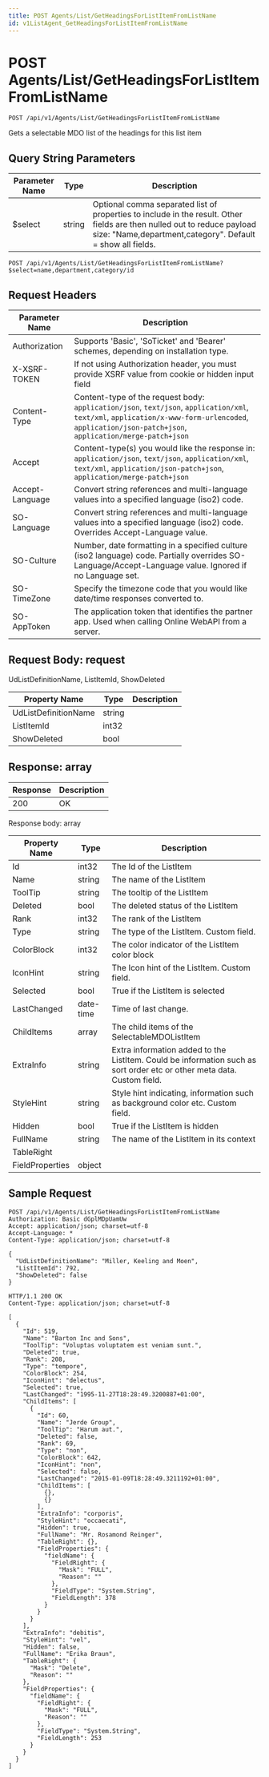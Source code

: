 ```yaml
---
title: POST Agents/List/GetHeadingsForListItemFromListName
id: v1ListAgent_GetHeadingsForListItemFromListName
---
```


# POST Agents/List/GetHeadingsForListItemFromListName

```http
POST /api/v1/Agents/List/GetHeadingsForListItemFromListName
```

Gets a selectable MDO list of the headings for this list item







## Query String Parameters

| Parameter Name | Type |  Description |
|----------------|------|--------------|
| $select | string |  Optional comma separated list of properties to include in the result. Other fields are then nulled out to reduce payload size: "Name,department,category". Default = show all fields. |

```http
POST /api/v1/Agents/List/GetHeadingsForListItemFromListName?$select=name,department,category/id
```


## Request Headers

| Parameter Name | Description |
|----------------|-------------|
| Authorization  | Supports 'Basic', 'SoTicket' and 'Bearer' schemes, depending on installation type. |
| X-XSRF-TOKEN   | If not using Authorization header, you must provide XSRF value from cookie or hidden input field |
| Content-Type | Content-type of the request body: `application/json`, `text/json`, `application/xml`, `text/xml`, `application/x-www-form-urlencoded`, `application/json-patch+json`, `application/merge-patch+json` |
| Accept         | Content-type(s) you would like the response in: `application/json`, `text/json`, `application/xml`, `text/xml`, `application/json-patch+json`, `application/merge-patch+json` |
| Accept-Language | Convert string references and multi-language values into a specified language (iso2) code. |
| SO-Language | Convert string references and multi-language values into a specified language (iso2) code. Overrides Accept-Language value. |
| SO-Culture | Number, date formatting in a specified culture (iso2 language) code. Partially overrides SO-Language/Accept-Language value. Ignored if no Language set. |
| SO-TimeZone | Specify the timezone code that you would like date/time responses converted to. |
| SO-AppToken | The application token that identifies the partner app. Used when calling Online WebAPI from a server. |

## Request Body: request  

UdListDefinitionName, ListItemId, ShowDeleted 

| Property Name | Type |  Description |
|----------------|------|--------------|
| UdListDefinitionName | string |  |
| ListItemId | int32 |  |
| ShowDeleted | bool |  |


## Response: array



| Response | Description |
|----------------|-------------|
| 200 | OK |

Response body: array

| Property Name | Type |  Description |
|----------------|------|--------------|
| Id | int32 | The Id of the ListItem |
| Name | string | The name of the ListItem |
| ToolTip | string | The tooltip of the ListItem |
| Deleted | bool | The deleted status of the ListItem |
| Rank | int32 | The rank of the ListItem |
| Type | string | The type of the ListItem. Custom field. |
| ColorBlock | int32 | The color indicator of the ListItem color block |
| IconHint | string | The Icon hint of the ListItem. Custom field. |
| Selected | bool | True if the ListItem is selected |
| LastChanged | date-time | Time of last change. |
| ChildItems | array | The child items of the SelectableMDOListItem |
| ExtraInfo | string | Extra information added to the ListItem. Could be information such as sort order etc or other meta data. Custom field. |
| StyleHint | string | Style hint indicating, information such as background color etc. Custom field. |
| Hidden | bool | True if the ListItem is hidden |
| FullName | string | The name of the ListItem in its context |
| TableRight |  |  |
| FieldProperties | object |  |

## Sample Request

```http!
POST /api/v1/Agents/List/GetHeadingsForListItemFromListName
Authorization: Basic dGplMDpUamUw
Accept: application/json; charset=utf-8
Accept-Language: *
Content-Type: application/json; charset=utf-8

{
  "UdListDefinitionName": "Miller, Keeling and Moen",
  "ListItemId": 792,
  "ShowDeleted": false
}
```

```http_
HTTP/1.1 200 OK
Content-Type: application/json; charset=utf-8

[
  {
    "Id": 519,
    "Name": "Barton Inc and Sons",
    "ToolTip": "Voluptas voluptatem est veniam sunt.",
    "Deleted": true,
    "Rank": 208,
    "Type": "tempore",
    "ColorBlock": 254,
    "IconHint": "delectus",
    "Selected": true,
    "LastChanged": "1995-11-27T18:28:49.3200887+01:00",
    "ChildItems": [
      {
        "Id": 60,
        "Name": "Jerde Group",
        "ToolTip": "Harum aut.",
        "Deleted": false,
        "Rank": 69,
        "Type": "non",
        "ColorBlock": 642,
        "IconHint": "non",
        "Selected": false,
        "LastChanged": "2015-01-09T18:28:49.3211192+01:00",
        "ChildItems": [
          {},
          {}
        ],
        "ExtraInfo": "corporis",
        "StyleHint": "occaecati",
        "Hidden": true,
        "FullName": "Mr. Rosamond Reinger",
        "TableRight": {},
        "FieldProperties": {
          "fieldName": {
            "FieldRight": {
              "Mask": "FULL",
              "Reason": ""
            },
            "FieldType": "System.String",
            "FieldLength": 378
          }
        }
      }
    ],
    "ExtraInfo": "debitis",
    "StyleHint": "vel",
    "Hidden": false,
    "FullName": "Erika Braun",
    "TableRight": {
      "Mask": "Delete",
      "Reason": ""
    },
    "FieldProperties": {
      "fieldName": {
        "FieldRight": {
          "Mask": "FULL",
          "Reason": ""
        },
        "FieldType": "System.String",
        "FieldLength": 253
      }
    }
  }
]
```